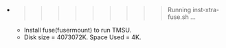 * >>>>>>>>> Running inst-xtra-fuse.sh ...
  * Install fuse(fusermount) to run TMSU.
  * Disk size = 4073072K. Space Used = 4K.
